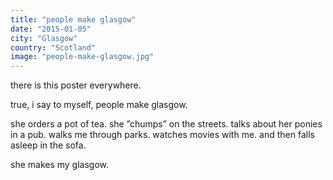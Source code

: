 ```yaml
---
title: "people make glasgow"
date: "2015-01-05"
city: "Glasgow"
country: "Scotland"
image: "people-make-glasgow.jpg"
---
```


there is this poster everywhere.

true, i say to myself, people make glasgow.

she orders a pot of tea. she ”chumps” on the streets. talks about her ponies in a pub. walks me through parks. watches movies with me. and then falls asleep in the sofa.

she makes my glasgow.
